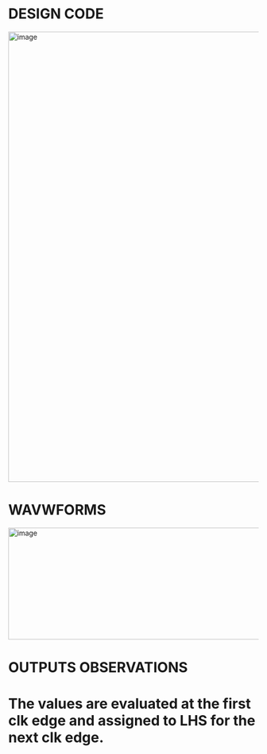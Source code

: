 
# DESIGN CODE

<img width="1911" height="906" alt="image" src="https://github.com/user-attachments/assets/00e8fb73-999c-4ebf-93a3-c1c328d89904" />


# WAVWFORMS 

<img width="1913" height="225" alt="image" src="https://github.com/user-attachments/assets/160ff796-60c6-4873-b571-72ccc8c5d985" />

# OUTPUTS OBSERVATIONS

# The values are evaluated at the first clk edge and assigned to LHS for the next clk edge.

